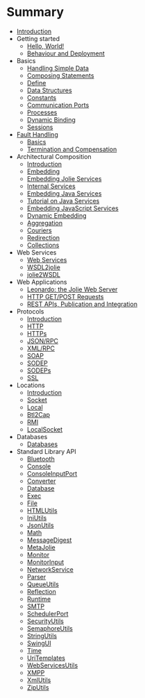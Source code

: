 # Summary

* [Introduction](README.md)
* Getting started
  * [Hello, World!](documentation/getting_started/hello_world.md)
  * [Behaviour and Deployment](documentation/getting_started/behavior_and_deployment.md)
* Basics
  * [Handling Simple Data](documentation/basics/handling_simple_data.md)
  * [Composing Statements](documentation/basics/composing_statements.md)
  * [Define](documentation/basics/define.md)
  * [Data Structures](documentation/basics/data_structures.md)
  * [Constants](documentation/basics/constants.md)
  * [Communication Ports](documentation/basics/communication_ports.md)
  * [Processes](documentation/basics/processes.md)
  * [Dynamic Binding](documentation/basics/dynamic_binding.md)
  * [Sessions](documentation/basics/sessions.md)
* [Fault Handling](fault-handling.md)
  * [Basics](documentation/fault_handling/basics.md)
  * [Termination and Compensation](documentation/fault_handling/termination_and_compensation.md)
* Architectural Composition
  * [Introduction](documentation/architectural_composition/introduction.md)
  * [Embedding](documentation/architectural_composition/embedding.md)
  * [Embedding Jolie Services](documentation/architectural_composition/embedding_jolie.md)
  * [Internal Services](documentation/architectural_composition/internal_services.md)
  * [Embedding Java Services](documentation/architectural_composition/embedding_java.md)
  * [Tutorial on Java Services](documentation/architectural_composition/java_services.md)
  * [Embedding JavaScript Services](documentation/architectural_composition/embedding_javascript.md)
  * [Dynamic Embedding](documentation/architectural_composition/dynamic_embedding.md)
  * [Aggregation](documentation/architectural_composition/aggregation.md)
  * [Couriers](documentation/architectural_composition/couriers.md)
  * [Redirection](documentation/architectural_composition/redirection.md)
  * [Collections](documentation/architectural_composition/collections.md)
* Web Services
  * [Web Services](documentation/web_services/web_services.md)
  * [WSDL2jolie](documentation/web_services/wsdl2jolie.md)
  * [jolie2WSDL](documentation/web_services/jolie2wsdl.md)
* Web Applications
  * [Leonardo: the Jolie Web Server](documentation/web_applications/leonardo.md)
  * [HTTP GET/POST Requests](documentation/web_applications/web_get_post.md)
  * [REST APIs, Publication and Integration](documentation/web_applications/rest-apis-publication-and-integration.md)
* Protocols
  * [Introduction](documentation/protocols/introduction.md)
  * [HTTP](documentation/protocols/http.md)
  * [HTTPs](documentation/protocols/https.md)
  * [JSON/RPC](documentation/protocols/jsonrpc.md)
  * [XML/RPC](documentation/protocols/xmlrpc.md)
  * [SOAP](documentation/protocols/soap.md)
  * [SODEP](documentation/protocols/sodep.md)
  * [SODEPs](documentation/protocols/sodeps.md)
  * [SSL](documentation/protocols/ssl.md)
* Locations
  * [Introduction](documentation/locations/introduction.md)
  * [Socket](documentation/locations/socket.md)
  * [Local](documentation/locations/local.md)
  * [Btl2Cap](documentation/locations/btl2cap.md)
  * [RMI](documentation/locations/rmi.md)
  * [LocalSocket](documentation/locations/localsocket.md)
* Databases
  * [Databases](documentation/databases/databases.md)
* Standard Library API
  * [Bluetooth](/documentation/jsl/Bluetooth.md)
  * [Console](/documentation/jsl/Console.md)
  * [ConsoleInputPort](/documentation/jsl/ConsoleInputPort.md)
  * [Converter](/documentation/jsl/Converter.md)
  * [Database](/documentation/jsl/Database.md)
  * [Exec](/documentation/jsl/Exec.md)
  * [File](/documentation/jsl/File.md)
  * [HTMLUtils](/documentation/jsl/HTMLUtils.md)
  * [IniUtils](/documentation/jsl/IniUtils.md)
  * [JsonUtils](/documentation/jsl/JsonUtils.md)
  * [Math](/documentation/jsl/Math.md)
  * [MessageDigest](/documentation/jsl/MessageDigest.md)
  * [MetaJolie](/documentation/jsl/MetaJolie.md)
  * [Monitor](/documentation/jsl/Monitor.md)
  * [MonitorInput](/documentation/jsl/MonitorInput.md)
  * [NetworkService](/documentation/jsl/NetworkService.md)
  * [Parser](/documentation/jsl/Parser.md)
  * [QueueUtils](/documentation/jsl/QueueUtils.md)
  * [Reflection](/documentation/jsl/Reflection.md)
  * [Runtime](/documentation/jsl/Runtime.md)
  * [SMTP](/documentation/jsl/SMTP.md)
  * [SchedulerPort](/documentation/jsl/SchedulerPort.md)
  * [SecurityUtils](/documentation/jsl/SecurityUtils.md)
  * [SemaphoreUtils](/documentation/jsl/SemaphoreUtils.md)
  * [StringUtils](/documentation/jsl/StringUtils.md)
  * [SwingUI](/documentation/jsl/SwingUI.md)
  * [Time](/documentation/jsl/Time.md)
  * [UriTemplates](/documentation/jsl/UriTemplates.md)
  * [WebServicesUtils](/documentation/jsl/WebServicesUtils.md)
  * [XMPP](/documentation/jsl/XMPP.md)
  * [XmlUtils](/documentation/jsl/XmlUtils.md)
  * [ZipUtils](/documentation/jsl/ZipUtils.md)

